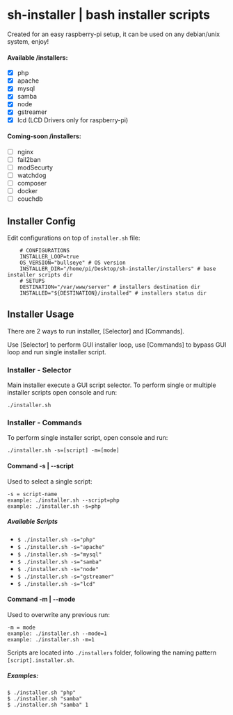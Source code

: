 # sh-installer | bash installer scripts

Created for an easy raspberry-pi setup, it can be used on any debian/unix system, enjoy!

#### Available /installers:

 - [x] php
 - [x] apache
 - [x] mysql
 - [x] samba
 - [x] node
 - [x] gstreamer
 - [x] lcd (LCD Drivers only for raspberry-pi)

#### Coming-soon /installers:
 - [ ] nginx
 - [ ] fail2ban
 - [ ] modSecurty
 - [ ] watchdog
 - [ ] composer
 - [ ] docker
 - [ ] couchdb

## Installer Config

Edit configurations on top of `installer.sh` file:

```
    # CONFIGURATIONS
    INSTALLER_LOOP=true
    OS_VERSION="bullseye" # OS version
    INSTALLER_DIR="/home/pi/Desktop/sh-installer/installers" # base installer scripts dir
    # SETUPS
    DESTINATION="/var/www/server" # installers destination dir
    INSTALLED="${DESTINATION}/installed" # installers status dir
```

## Installer Usage
There are 2 ways to run installer, [Selector] and [Commands].

Use [Selector] to perform GUI installer loop, use [Commands] to bypass GUI loop and run single installer script.

### Installer - Selector
Main installer execute a GUI script selector. To perform single or multiple installer scripts open console and run:

```
./installer.sh
```

### Installer - Commands
To perform single installer script, open console and run:

```
./installer.sh -s=[script] -m=[mode]
```

#### Command -s | --script
Used to select a single script:
```
-s = script-name
example: ./installer.sh --script=php
example: ./installer.sh -s=php
```
##### Available Scripts
 - `$ ./installer.sh -s="php"`
 - `$ ./installer.sh -s="apache"`
 - `$ ./installer.sh -s="mysql"`
 - `$ ./installer.sh -s="samba"`
 - `$ ./installer.sh -s="node"`
 - `$ ./installer.sh -s="gstreamer"`
 - `$ ./installer.sh -s="lcd"`

#### Command -m | --mode
Used to overwrite any previous run:
```
-m = mode
example: ./installer.sh --mode=1
example: ./installer.sh -m=1
```

Scripts are located into `./installers` folder, following the naming pattern `[script].installer.sh`.

##### Examples:
```
$ ./installer.sh "php"
$ ./installer.sh "samba"
$ ./installer.sh "samba" 1
```